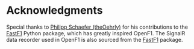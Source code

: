 # Acknowledgments

Special thanks to <a href="https://github.com/theOehrly" target="_blank">Philipp Schaefer (theOehrly)</a> for his contributions to the <a href="https://github.com/theOehrly/Fast-F1" target="_blank">FastF1</a> Python package, which has greatly inspired OpenF1. The SignalR data recorder used in OpenF1 is also sourced from the <a href="https://github.com/theOehrly/Fast-F1" target="_blank">FastF1</a> package.
